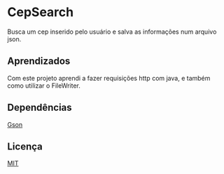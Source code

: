 
# CepSearch

Busca um cep inserido pelo usuário e salva as informações num arquivo json.


## Aprendizados

Com este projeto aprendi a fazer requisições http com java, e também como utilizar o FileWriter.


## Dependências

[Gson](https://github.com/google/gson) 

## Licença

[MIT](https://choosealicense.com/licenses/mit/)

